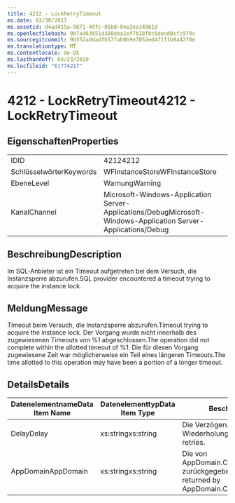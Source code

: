 ```yaml
---
title: 4212 - LockRetryTimeout
ms.date: 03/30/2017
ms.assetid: d4ad415a-9871-49fc-85b8-8ee2ea149b1d
ms.openlocfilehash: 9b7a463851d380eba1ef7b28fbc6decd0cfc979c
ms.sourcegitcommit: 9b552addadfb57fab0b9e7852ed4f1f1b8a42f8e
ms.translationtype: MT
ms.contentlocale: de-DE
ms.lasthandoff: 04/23/2019
ms.locfileid: "61774217"
---
```

# <a name="4212---lockretrytimeout"></a><span data-ttu-id="f5adf-102">4212 - LockRetryTimeout</span><span class="sxs-lookup"><span data-stu-id="f5adf-102">4212 - LockRetryTimeout</span></span>
## <a name="properties"></a><span data-ttu-id="f5adf-103">Eigenschaften</span><span class="sxs-lookup"><span data-stu-id="f5adf-103">Properties</span></span>  
  
|||  
|-|-|  
|<span data-ttu-id="f5adf-104">ID</span><span class="sxs-lookup"><span data-stu-id="f5adf-104">ID</span></span>|<span data-ttu-id="f5adf-105">4212</span><span class="sxs-lookup"><span data-stu-id="f5adf-105">4212</span></span>|  
|<span data-ttu-id="f5adf-106">Schlüsselwörter</span><span class="sxs-lookup"><span data-stu-id="f5adf-106">Keywords</span></span>|<span data-ttu-id="f5adf-107">WFInstanceStore</span><span class="sxs-lookup"><span data-stu-id="f5adf-107">WFInstanceStore</span></span>|  
|<span data-ttu-id="f5adf-108">Ebene</span><span class="sxs-lookup"><span data-stu-id="f5adf-108">Level</span></span>|<span data-ttu-id="f5adf-109">Warnung</span><span class="sxs-lookup"><span data-stu-id="f5adf-109">Warning</span></span>|  
|<span data-ttu-id="f5adf-110">Kanal</span><span class="sxs-lookup"><span data-stu-id="f5adf-110">Channel</span></span>|<span data-ttu-id="f5adf-111">Microsoft-Windows-Application Server-Applications/Debug</span><span class="sxs-lookup"><span data-stu-id="f5adf-111">Microsoft-Windows-Application Server-Applications/Debug</span></span>|  
  
## <a name="description"></a><span data-ttu-id="f5adf-112">Beschreibung</span><span class="sxs-lookup"><span data-stu-id="f5adf-112">Description</span></span>  
 <span data-ttu-id="f5adf-113">Im SQL-Anbieter ist ein Timeout aufgetreten bei dem Versuch, die Instanzsperre abzurufen.</span><span class="sxs-lookup"><span data-stu-id="f5adf-113">SQL provider encountered a timeout trying to acquire the instance lock.</span></span>  
  
## <a name="message"></a><span data-ttu-id="f5adf-114">Meldung</span><span class="sxs-lookup"><span data-stu-id="f5adf-114">Message</span></span>  
 <span data-ttu-id="f5adf-115">Timeout beim Versuch, die Instanzsperre abzurufen.</span><span class="sxs-lookup"><span data-stu-id="f5adf-115">Timeout trying to acquire the instance lock.</span></span>  <span data-ttu-id="f5adf-116">Der Vorgang wurde nicht innerhalb des zugewiesenen Timeouts von %1 abgeschlossen.</span><span class="sxs-lookup"><span data-stu-id="f5adf-116">The operation did not complete within the allotted timeout of %1.</span></span> <span data-ttu-id="f5adf-117">Die für diesen Vorgang zugewiesene Zeit war möglicherweise ein Teil eines längeren Timeouts.</span><span class="sxs-lookup"><span data-stu-id="f5adf-117">The time allotted to this operation may have been a portion of a longer timeout.</span></span>  
  
## <a name="details"></a><span data-ttu-id="f5adf-118">Details</span><span class="sxs-lookup"><span data-stu-id="f5adf-118">Details</span></span>  
  
|<span data-ttu-id="f5adf-119">Datenelementname</span><span class="sxs-lookup"><span data-stu-id="f5adf-119">Data Item Name</span></span>|<span data-ttu-id="f5adf-120">Datenelementtyp</span><span class="sxs-lookup"><span data-stu-id="f5adf-120">Data Item Type</span></span>|<span data-ttu-id="f5adf-121">Beschreibung</span><span class="sxs-lookup"><span data-stu-id="f5adf-121">Description</span></span>|  
|--------------------|--------------------|-----------------|  
|<span data-ttu-id="f5adf-122">Delay</span><span class="sxs-lookup"><span data-stu-id="f5adf-122">Delay</span></span>|<span data-ttu-id="f5adf-123">xs:string</span><span class="sxs-lookup"><span data-stu-id="f5adf-123">xs:string</span></span>|<span data-ttu-id="f5adf-124">Die Verzögerung zwischen den Wiederholungen.</span><span class="sxs-lookup"><span data-stu-id="f5adf-124">The delay between retries.</span></span>|  
|<span data-ttu-id="f5adf-125">AppDomain</span><span class="sxs-lookup"><span data-stu-id="f5adf-125">AppDomain</span></span>|<span data-ttu-id="f5adf-126">xs:string</span><span class="sxs-lookup"><span data-stu-id="f5adf-126">xs:string</span></span>|<span data-ttu-id="f5adf-127">Die von AppDomain.CurrentDomain.FriendlyName zurückgegebene Zeichenfolge.</span><span class="sxs-lookup"><span data-stu-id="f5adf-127">The string returned by AppDomain.CurrentDomain.FriendlyName.</span></span>|
